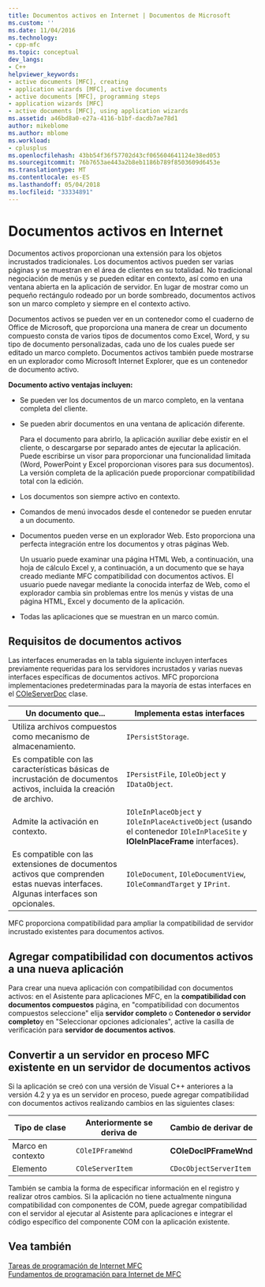 ```yaml
---
title: Documentos activos en Internet | Documentos de Microsoft
ms.custom: ''
ms.date: 11/04/2016
ms.technology:
- cpp-mfc
ms.topic: conceptual
dev_langs:
- C++
helpviewer_keywords:
- active documents [MFC], creating
- application wizards [MFC], active documents
- active documents [MFC], programming steps
- application wizards [MFC]
- active documents [MFC], using application wizards
ms.assetid: a46bd8a0-e27a-4116-b1bf-dacdb7ae78d1
author: mikeblome
ms.author: mblome
ms.workload:
- cplusplus
ms.openlocfilehash: 43bb54f36f57702d43cf065604641124e38ed053
ms.sourcegitcommit: 76b7653ae443a2b8eb1186b789f8503609d6453e
ms.translationtype: MT
ms.contentlocale: es-ES
ms.lasthandoff: 05/04/2018
ms.locfileid: "33334891"
---
```

# <a name="active-documents-on-the-internet"></a>Documentos activos en Internet
Documentos activos proporcionan una extensión para los objetos incrustados tradicionales. Los documentos activos pueden ser varias páginas y se muestran en el área de clientes en su totalidad. No tradicional negociación de menús y se pueden editar en contexto, así como en una ventana abierta en la aplicación de servidor. En lugar de mostrar como un pequeño rectángulo rodeado por un borde sombreado, documentos activos son un marco completo y siempre en el contexto activo.  
  
 Documentos activos se pueden ver en un contenedor como el cuaderno de Office de Microsoft, que proporciona una manera de crear un documento compuesto consta de varios tipos de documentos como Excel, Word, y su tipo de documento personalizadas, cada uno de los cuales puede ser editado un marco completo. Documentos activos también puede mostrarse en un explorador como Microsoft Internet Explorer, que es un contenedor de documento activo.  
  
 **Documento activo ventajas incluyen:**  
  
-   Se pueden ver los documentos de un marco completo, en la ventana completa del cliente.  
  
-   Se pueden abrir documentos en una ventana de aplicación diferente.  
  
     Para el documento para abrirlo, la aplicación auxiliar debe existir en el cliente, o descargarse por separado antes de ejecutar la aplicación. Puede escribirse un visor para proporcionar una funcionalidad limitada (Word, PowerPoint y Excel proporcionan visores para sus documentos). La versión completa de la aplicación puede proporcionar compatibilidad total con la edición.  
  
-   Los documentos son siempre activo en contexto.  
  
-   Comandos de menú invocados desde el contenedor se pueden enrutar a un documento.  
  
-   Documentos pueden verse en un explorador Web. Esto proporciona una perfecta integración entre los documentos y otras páginas Web.  
  
     Un usuario puede examinar una página HTML Web, a continuación, una hoja de cálculo Excel y, a continuación, a un documento que se haya creado mediante MFC compatibilidad con documentos activos. El usuario puede navegar mediante la conocida interfaz de Web, como el explorador cambia sin problemas entre los menús y vistas de una página HTML, Excel y documento de la aplicación.  
  
-   Todas las aplicaciones que se muestran en un marco común.  
  
## <a name="requirements-for-active-documents"></a>Requisitos de documentos activos  
 Las interfaces enumeradas en la tabla siguiente incluyen interfaces previamente requeridas para los servidores incrustados y varias nuevas interfaces específicas de documentos activos. MFC proporciona implementaciones predeterminadas para la mayoría de estas interfaces en el [COleServerDoc](../mfc/reference/coleserverdoc-class.md) clase.  
  
|Un documento que...|Implementa estas interfaces|  
|-------------------------|---------------------------------|  
|Utiliza archivos compuestos como mecanismo de almacenamiento.|`IPersistStorage`.|  
|Es compatible con las características básicas de incrustación de documentos activos, incluida la creación de archivo.|`IPersistFile`, `IOleObject` y `IDataObject`.|  
|Admite la activación en contexto.|`IOleInPlaceObject` y `IOleInPlaceActiveObject` (usando el contenedor `IOleInPlaceSite` y **IOleInPlaceFrame** interfaces).|  
|Es compatible con las extensiones de documentos activos que comprenden estas nuevas interfaces. Algunas interfaces son opcionales.|`IOleDocument`, `IOleDocumentView`, `IOleCommandTarget` y `IPrint`.|  
  
 MFC proporciona compatibilidad para ampliar la compatibilidad de servidor incrustado existentes para documentos activos.  
  
## <a name="add-active-document-support-to-a-new-application"></a>Agregar compatibilidad con documentos activos a una nueva aplicación  
 Para crear una nueva aplicación con compatibilidad con documentos activos: en el Asistente para aplicaciones MFC, en la **compatibilidad con documentos compuestos** página, en "compatibilidad con documentos compuestos seleccione" elija **servidor completo** o  **Contenedor o servidor completo**y en "Seleccionar opciones adicionales", active la casilla de verificación para **servidor de documentos activos**.  
  
##  <a name="_core_convert_an_existing_mfc_in.2d.process_server_to_an_activex_document_server"></a> Convertir a un servidor en proceso MFC existente en un servidor de documentos activos  
 Si la aplicación se creó con una versión de Visual C++ anteriores a la versión 4.2 y ya es un servidor en proceso, puede agregar compatibilidad con documentos activos realizando cambios en las siguientes clases:  
  
|Tipo de clase|Anteriormente se deriva de|Cambio de derivar de|  
|----------------|---------------------------|---------------------------|  
|Marco en contexto|`COleIPFrameWnd`|**COleDocIPFrameWnd**|  
|Elemento|`COleServerItem`|`CDocObjectServerItem`|  
  
 También se cambia la forma de especificar información en el registro y realizar otros cambios. Si la aplicación no tiene actualmente ninguna compatibilidad con componentes de COM, puede agregar compatibilidad con el servidor al ejecutar al Asistente para aplicaciones e integrar el código específico del componente COM con la aplicación existente.  
  
## <a name="see-also"></a>Vea también  
 [Tareas de programación de Internet MFC](../mfc/mfc-internet-programming-tasks.md)   
 [Fundamentos de programación para Internet de MFC](../mfc/mfc-internet-programming-basics.md)

